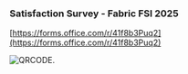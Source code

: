 ### Satisfaction Survey - Fabric FSI 2025

[https://forms.office.com/r/41f8b3Puq2](https://forms.office.com/r/41f8b3Puq2)

![QRCODE.](media/QRCode_para_Pesquisa_de_Satisfação_pos-evento_Microsoft_Fabric_FSI_-_Presencial_21_01_2025.png)

